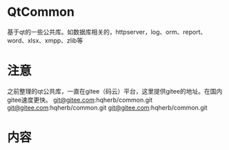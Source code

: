 # QtCommon
基于qt的一些公共库。如数据库相关的，httpserver，log、orm、report、word、xlsx、xmpp、zlib等

# 注意
之前整理的qt公共库，一直在gitee（码云）平台，这里提供gitee的地址。在国内gitee速度更快。
  git@gitee.com:hqherb/common.git
  git@gitee.com:hqherb/common.git
  git@gitee.com:hqherb/common.git
# 内容

  
